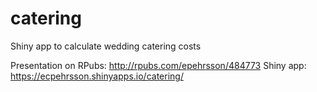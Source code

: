 # catering
Shiny app to calculate wedding catering costs

Presentation on RPubs: http://rpubs.com/epehrsson/484773
Shiny app: https://ecpehrsson.shinyapps.io/catering/
